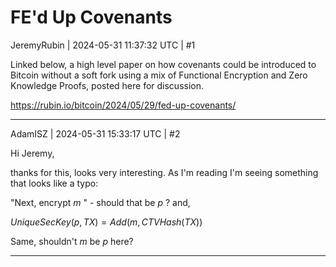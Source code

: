 # FE'd Up Covenants

JeremyRubin | 2024-05-31 11:37:32 UTC | #1

Linked below, a high level paper on how covenants could be introduced to Bitcoin without a soft fork using a mix of Functional Encryption and Zero Knowledge Proofs, posted here for discussion.

https://rubin.io/bitcoin/2024/05/29/fed-up-covenants/

-------------------------

AdamISZ | 2024-05-31 15:33:17 UTC | #2

Hi Jeremy,

thanks for this, looks very interesting. As I'm reading I'm seeing something that looks like a typo:

"Next, encrypt $m$ " - should that be $p$ ? and,

$UniqueSecKey(p, TX) = Add(m, CTVHash(TX))$

Same, shouldn't $m$ be $p$ here?

-------------------------


